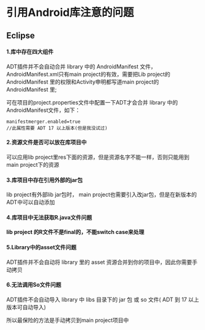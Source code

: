 #  引用Android库注意的问题

## Eclipse

#### 1.库中存在四大组件

ADT插件并不会自动合并 library 中的 AndroidManifest 文件，AndroidManifest.xml只有main project的有效，需要把Lib project的 AndroidManifest 里的权限和Activity申明都写道main project的AndroidManifest 里;

可在项目的project.properties文件中配置一下ADT才会合并 library 中的 AndroidManifest文件，如下：

```text
manifestmerger.enabled=true
//此属性需要 ADT 17 以上版本(但是我没试过)
```

#### 2.资源文件是否可以放在库项目中

可以应用lib project里res下面的资源，但是资源名字不能一样，否则只能用到main project下的资源

#### 3.库项目中存在引用外部的jar包

lib project有外部lib jar包时， main project也需要引入改jar包，但是在新版本的ADT中可以自动添加

#### 4.库项目中无法获取R.java文件问题

**lib project 的R文件不是final的，不能switch case来处理**

####  5.Library中的asset文件问题

ADT插件并不会自动将 library 里的 asset 资源合并到你的项目中，因此你需要手动拷贝

####  6.无法调用So文件问题

ADT插件不会自动导入 library 中 libs 目录下的 jar 包 或 so 文件( ADT 到 17 以上版本可自动导入)

所以最保险的方法是手动拷贝到main project项目中

